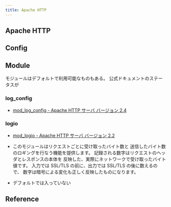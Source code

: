 ```yaml
---
title: Apache HTTP
---
```


## Apache HTTP

## Config


## Module
モジュールはデフォルトで利用可能なものもある。
公式ドキュメントのステータスが

### log_config
* [mod_log_config - Apache HTTP サーバ バージョン 2.4](https://httpd.apache.org/docs/current/ja/mod/mod_log_config.html)


### logio
* [mod_logio - Apache HTTP サーバ バージョン 2.2](http://httpd.apache.org/docs/2.2/ja/mod/mod_logio.html)

* このモジュールはリクエストごとに受け取ったバイト数と 送信したバイト数のロギングを行なう機能を提供します。 記録される数字はリクエストのヘッダとレスポンスの本体を 反映した、実際にネットワークで受け取ったバイト値です。 入力では SSL/TLS の前に、出力では SSL/TLS の後に数えるので、 数字は暗号による変化も正しく反映したものになります。
* デフォルトでは入っていない

## Reference
